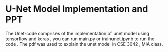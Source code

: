 # U-Net Model Implementation and PPT
The Unet-code comprises of the implementation of unet model using tensorflow and keras , you can run main.py or trainunet.ipynb to run the code . The pdf was used to explain the unet model in CSE 3042 , MIA class. 
